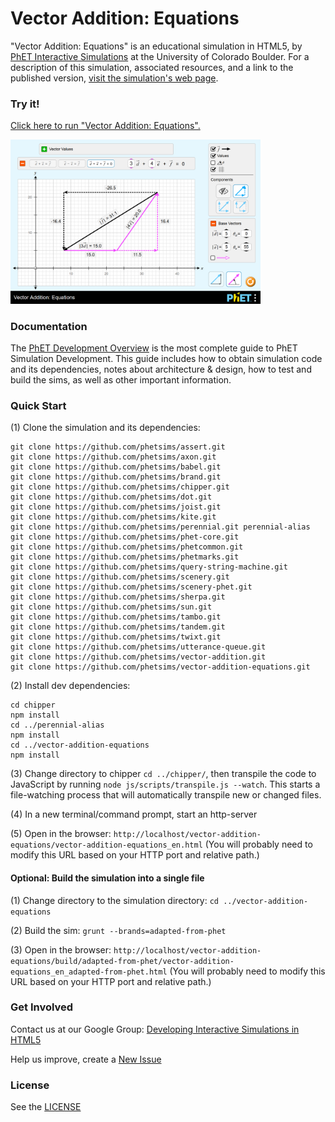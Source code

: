 Vector Addition: Equations
=============
"Vector Addition: Equations" is an educational simulation in HTML5, by <a href="https://phet.colorado.edu/" target="_blank">PhET Interactive Simulations</a>
at the University of Colorado Boulder.
For a description of this simulation, associated resources, and a link to the published version,
<a href="https://phet.colorado.edu/en/simulation/vector-addition-equations" target="_blank">visit the simulation's web page</a>.

### Try it!

<a href="https://phet.colorado.edu/sims/html/vector-addition-equations/latest/vector-addition-equations_en.html" target="_blank">Click here to run "Vector Addition: Equations".</a>

<a href="https://phet.colorado.edu/sims/html/vector-addition-equations/latest/vector-addition-equations_en.html" target="_blank">
<img src="https://raw.githubusercontent.com/phetsims/vector-addition-equations/master/assets/vector-addition-equations-screenshot.png" alt="Screenshot" style="width: 400px;"/>
</a>

### Documentation
The <a href="https://github.com/phetsims/phet-info/blob/master/doc/phet-development-overview.md" target="_blank">PhET Development Overview</a> is the most complete guide to PhET Simulation
Development. This guide includes how to obtain simulation code and its dependencies, notes about architecture & design, how to test and build
the sims, as well as other important information.

### Quick Start
(1) Clone the simulation and its dependencies:
```
git clone https://github.com/phetsims/assert.git
git clone https://github.com/phetsims/axon.git
git clone https://github.com/phetsims/babel.git
git clone https://github.com/phetsims/brand.git
git clone https://github.com/phetsims/chipper.git
git clone https://github.com/phetsims/dot.git
git clone https://github.com/phetsims/joist.git
git clone https://github.com/phetsims/kite.git
git clone https://github.com/phetsims/perennial.git perennial-alias
git clone https://github.com/phetsims/phet-core.git
git clone https://github.com/phetsims/phetcommon.git
git clone https://github.com/phetsims/phetmarks.git
git clone https://github.com/phetsims/query-string-machine.git
git clone https://github.com/phetsims/scenery.git
git clone https://github.com/phetsims/scenery-phet.git
git clone https://github.com/phetsims/sherpa.git
git clone https://github.com/phetsims/sun.git
git clone https://github.com/phetsims/tambo.git
git clone https://github.com/phetsims/tandem.git
git clone https://github.com/phetsims/twixt.git
git clone https://github.com/phetsims/utterance-queue.git
git clone https://github.com/phetsims/vector-addition.git
git clone https://github.com/phetsims/vector-addition-equations.git
```

(2) Install dev dependencies:
```
cd chipper
npm install
cd ../perennial-alias
npm install
cd ../vector-addition-equations
npm install
```

(3) Change directory to chipper `cd ../chipper/`, then transpile the code to JavaScript by running `node js/scripts/transpile.js --watch`. This starts a file-watching process
that will automatically transpile new or changed files.

(4) In a new terminal/command prompt, start an http-server

(5) Open in the browser: `http://localhost/vector-addition-equations/vector-addition-equations_en.html` (You will probably need to modify this URL based on your HTTP port and relative path.)

#### Optional: Build the simulation into a single file

(1) Change directory to the simulation directory: `cd ../vector-addition-equations`

(2) Build the sim: `grunt --brands=adapted-from-phet`

(3) Open in the browser: `http://localhost/vector-addition-equations/build/adapted-from-phet/vector-addition-equations_en_adapted-from-phet.html` (You will probably need to modify this URL based on your HTTP port and relative path.)

### Get Involved

Contact us at our Google Group: <a href="http://groups.google.com/forum/#!forum/developing-interactive-simulations-in-html5" target="_blank">Developing Interactive Simulations in HTML5</a>

Help us improve, create a <a href="http://github.com/phetsims/vector-addition-equations/issues/new" target="_blank">New Issue</a>

### License
See the <a href="https://github.com/phetsims/vector-addition-equations/blob/master/LICENSE" target="_blank">LICENSE</a>
